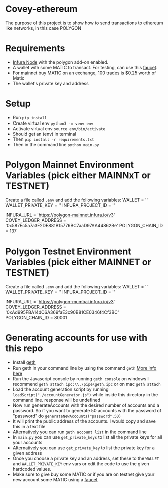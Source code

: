 # Covey-ethereum

The purpose of this project is to show how to send transactions to ethereum like networks, in this case POLYGON

# Requirements

-   [Infura Node](https://infura.io/) with the polygon add-on enabled.
-   A wallet with some MATIC to transact. For testing, can use this [faucet](https://faucet.polygon.technology/).
-   For mainnet buy MATIC on an exchange, 100 trades is $0.25 worth of Matic
-   The wallet's private key and address

# Setup

-   Run `pip install`
-   Create virtual env `python3 -m venv env`
-   Activate virtual env `source env/bin/activate`
-   Should get an (env) in terminal
-   Then `pip install -r requirements.txt`
-   Then in the command line `python main.py`

# Polygon Mainnet Environment Variables (pick either MAINNxT or TESTNET)

Create a file called `.env` and add the following variables:
WALLET = ''
WALLET_PRIVATE_KEY = ''
INFURA_PROJECT_ID = ''

INFURA_URL = 'https://polygon-mainnet.infura.io/v3'
COVEY_LEDGER_ADDRESS = '0x587Ec5a7a3F2DE881B15776BC7aaD97AA44862Be' 
POLYGON_CHAIN_ID = 137

# Polygon Testnet Environment Variables (pick either MAINNET or TESTNET)

Create a file called `.env` and add the following variables:
WALLET = ''
WALLET_PRIVATE_KEY = ''
INFURA_PROJECT_ID = ''

INFURA_URL = 'https://polygon-mumbai.infura.io/v3'
COVEY_LEDGER_ADDRESS = '0xAd995FBA14dC6A369faE3c90B81CE0346f4Cf3BC' 
POLYGON_CHAIN_ID = 80001

# Generating accounts for use with this repo

-   Install [geth](https://geth.ethereum.org/)
-   Run geth in your command line by using the command `geth` [More info here](https://geth.ethereum.org/docs/interface/command-line-options)
-   Run the Javascript console by running `geth console` on windows I recommend `geth attach ipc:\\.\pipe\geth.ipc` or on mac `geth attach`
-   Load the account generation script by running `loadScript("./accountGenerator.js")` while inside this directory in the command line. response will be undefined
-   Now run generateAccounts with the desired number of accounts and a password. So if you want to generate 50 accounts with the password of "password" do `generateNewAccounts("password",50)`
-   It will print the public address of the accounts. I would copy and save this in a text file
-   Alternatively you can run `geth account list` in the command line
-   In `main.py` you can use `get_private_keys` to list all the private keys for all your accounts
-   Alternatively you can use `get_private_key` to list the private key for a given address
-   Once you choose a private key and an address, set these to the `WALLET` and `WALLET_PRIVATE_KEY` env vars or edit the code to use the given hardcoded values.
-   Make sure to give buy some MATIC or if you are on testnet give your new account some MATIC using a [faucet](https://faucet.polygon.technology/) 